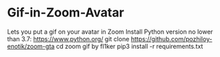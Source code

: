# Gif-in-Zoom-Avatar
Lets you put a gif on your avatar in Zoom 
Install Python version no lower than 3.7:
https://www.python.org/
git clone https://github.com/pozhiloy-enotik/zoom-gta
cd  zoom gif by fl1ker
pip3 install -r requirements.txt
